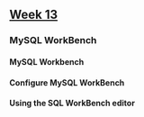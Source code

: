 ## [Week 13]()

### MySQL WorkBench

#### MySQL Workbench
#### Configure MySQL WorkBench
#### Using the SQL WorkBench editor
